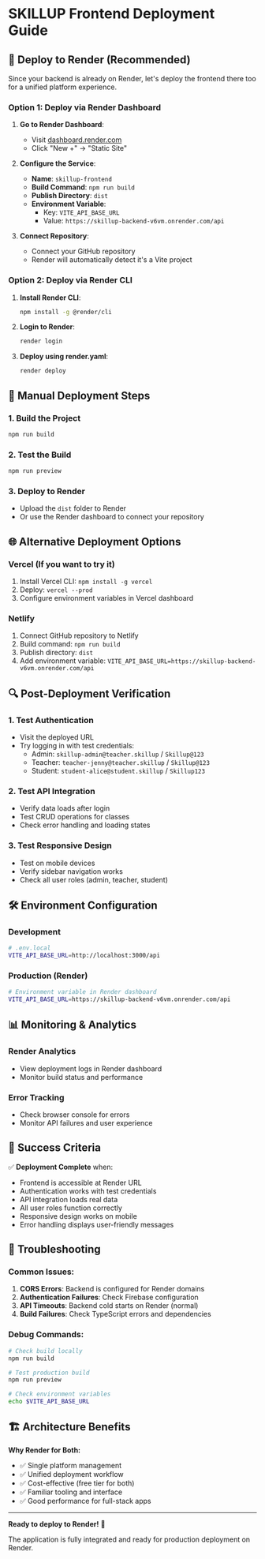 # SKILLUP Frontend Deployment Guide

## 🚀 Deploy to Render (Recommended)

Since your backend is already on Render, let's deploy the frontend there too for a unified platform experience.

### Option 1: Deploy via Render Dashboard

1. **Go to Render Dashboard**:
   - Visit [dashboard.render.com](https://dashboard.render.com)
   - Click "New +" → "Static Site"

2. **Configure the Service**:
   - **Name**: `skillup-frontend`
   - **Build Command**: `npm run build`
   - **Publish Directory**: `dist`
   - **Environment Variable**: 
     - Key: `VITE_API_BASE_URL`
     - Value: `https://skillup-backend-v6vm.onrender.com/api`

3. **Connect Repository**:
   - Connect your GitHub repository
   - Render will automatically detect it's a Vite project

### Option 2: Deploy via Render CLI

1. **Install Render CLI**:
   ```bash
   npm install -g @render/cli
   ```

2. **Login to Render**:
   ```bash
   render login
   ```

3. **Deploy using render.yaml**:
   ```bash
   render deploy
   ```

## 🔧 Manual Deployment Steps

### 1. Build the Project
```bash
npm run build
```

### 2. Test the Build
```bash
npm run preview
```

### 3. Deploy to Render
- Upload the `dist` folder to Render
- Or use the Render dashboard to connect your repository

## 🌐 Alternative Deployment Options

### Vercel (If you want to try it)
1. Install Vercel CLI: `npm install -g vercel`
2. Deploy: `vercel --prod`
3. Configure environment variables in Vercel dashboard

### Netlify
1. Connect GitHub repository to Netlify
2. Build command: `npm run build`
3. Publish directory: `dist`
4. Add environment variable: `VITE_API_BASE_URL=https://skillup-backend-v6vm.onrender.com/api`

## 🔍 Post-Deployment Verification

### 1. Test Authentication
- Visit the deployed URL
- Try logging in with test credentials:
  - Admin: `skillup-admin@teacher.skillup` / `Skillup@123`
  - Teacher: `teacher-jenny@teacher.skillup` / `Skillup@123`
  - Student: `student-alice@student.skillup` / `Skillup123`

### 2. Test API Integration
- Verify data loads after login
- Test CRUD operations for classes
- Check error handling and loading states

### 3. Test Responsive Design
- Test on mobile devices
- Verify sidebar navigation works
- Check all user roles (admin, teacher, student)

## 🛠️ Environment Configuration

### Development
```bash
# .env.local
VITE_API_BASE_URL=http://localhost:3000/api
```

### Production (Render)
```bash
# Environment variable in Render dashboard
VITE_API_BASE_URL=https://skillup-backend-v6vm.onrender.com/api
```

## 📊 Monitoring & Analytics

### Render Analytics
- View deployment logs in Render dashboard
- Monitor build status and performance

### Error Tracking
- Check browser console for errors
- Monitor API failures and user experience

## 🎯 Success Criteria

✅ **Deployment Complete** when:
- Frontend is accessible at Render URL
- Authentication works with test credentials
- API integration loads real data
- All user roles function correctly
- Responsive design works on mobile
- Error handling displays user-friendly messages

## 🚨 Troubleshooting

### Common Issues:
1. **CORS Errors**: Backend is configured for Render domains
2. **Authentication Failures**: Check Firebase configuration
3. **API Timeouts**: Backend cold starts on Render (normal)
4. **Build Failures**: Check TypeScript errors and dependencies

### Debug Commands:
```bash
# Check build locally
npm run build

# Test production build
npm run preview

# Check environment variables
echo $VITE_API_BASE_URL
```

## 🏗️ Architecture Benefits

**Why Render for Both:**
- ✅ Single platform management
- ✅ Unified deployment workflow
- ✅ Cost-effective (free tier for both)
- ✅ Familiar tooling and interface
- ✅ Good performance for full-stack apps

---

**Ready to deploy to Render!** 🚀

The application is fully integrated and ready for production deployment on Render. 